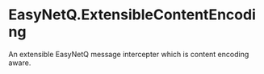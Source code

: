 # EasyNetQ.ExtensibleContentEncoding
An extensible EasyNetQ message intercepter which is content encoding aware.
